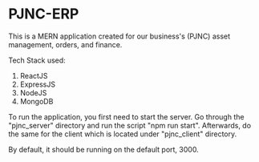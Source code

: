 # PJNC-ERP
This is a MERN application created for our business's (PJNC) asset management, orders, and finance.

Tech Stack used:
1. ReactJS
2. ExpressJS
3. NodeJS
4. MongoDB

To run the application, you first need to start the server. Go through the "pjnc_server" directory and run the script "npm run start". Afterwards, do the same for the client which is located under "pjnc_client" directory.

By default, it should be running on the default port, 3000.

